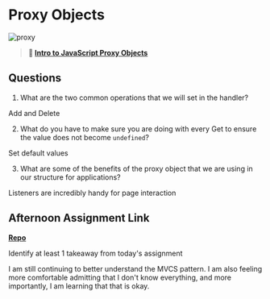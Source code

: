 # Proxy Objects

![proxy](https://bcw.blob.core.windows.net/public/img/journals/5120113092091727)

> **📖 [Intro to JavaScript Proxy Objects](https://codeworksacademy.com/fs-student-guide/resources/wk3/03-Proxies)**

## Questions

1. What are the two common operations that we will set in the handler?

Add and Delete

2. What do you have to make sure you are doing with every Get to ensure the value does not become `undefined`?

Set default values

3. What are some of the benefits of the proxy object that we are using in our structure for applications?

Listeners are incredibly handy for page interaction

## Afternoon Assignment Link

**[Repo](https://github.com/JacksonHagen/week3day3)**

Identify at least 1 takeaway from today's assignment

I am still continuing to better understand the MVCS pattern. I am also feeling more comfortable admitting that I don't know everything, and more importantly, I am learning that that is okay.